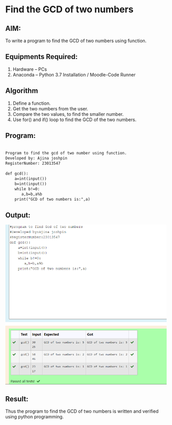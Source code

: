 # Find the GCD of two numbers

## AIM:
To write a program to find the GCD of two numbers using function.

## Equipments Required:
1. Hardware – PCs
2. Anaconda – Python 3.7 Installation / Moodle-Code Runner

## Algorithm
1. Define a function.
2. Get the two numbers from the user.
3. Compare the two values, to find the smaller number.
4. Use for() and if() loop to find the GCD of the two numbers.

## Program:
```

Program to find the gcd of two number using function.
Developed by: Ajina joshpin
RegisterNumber: 23013547 

def gcd():
    a=int(input())
    b=int(input())
    while b!=0:
       a,b=b,a%b
    print("GCD of two numbers is:",a)       
```

## Output:
![output](/Screenshot%202023-11-29%20044830.png)


## Result:
Thus the program to find the GCD of two numbers is written and verified using python programming.
